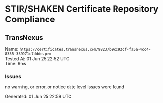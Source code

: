 # STIR/SHAKEN Certificate Repository Compliance

## TransNexus

Name: `https://certificates.transnexus.com/982J/b9cc93cf-fa5a-4cc4-8355-339971c7ddde.pem`\
Tested At: 01 Jun 25 22:52 UTC\
Time: 9ms

### Issues

no warning, or error, or notice date level issues were found

Generated: 01 Jun 25 22:59 UTC